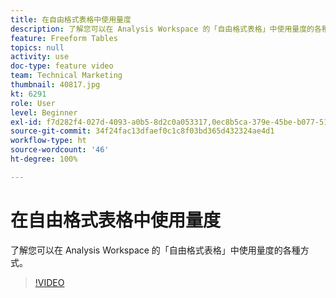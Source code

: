 ```yaml
---
title: 在自由格式表格中使用量度
description: 了解您可以在 Analysis Workspace 的「自由格式表格」中使用量度的各種方式。
feature: Freeform Tables
topics: null
activity: use
doc-type: feature video
team: Technical Marketing
thumbnail: 40817.jpg
kt: 6291
role: User
level: Beginner
exl-id: f7d282f4-027d-4093-a0b5-8d2c0a053317,0ec8b5ca-379e-45be-b077-514af318f42a
source-git-commit: 34f24fac13dfaef0c1c8f03bd365d432324ae4d1
workflow-type: ht
source-wordcount: '46'
ht-degree: 100%

---
```


# 在自由格式表格中使用量度

了解您可以在 Analysis Workspace 的「自由格式表格」中使用量度的各種方式。

>[!VIDEO](https://video.tv.adobe.com/v/40817/?quality=12&learn=on)
